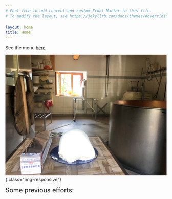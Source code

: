 ```yaml
---
# Feel free to add content and custom Front Matter to this file.
# To modify the layout, see https://jekyllrb.com/docs/themes/#overriding-theme-defaults

layout: home
title: Home
---
```


See the menu [here](./menu)

![image-title-here](/assets/images/ricotta.jpg){:class="img-responsive"}

<span style="font-size:20px">
    Some previous efforts:
</span>
